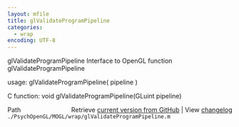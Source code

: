 ```yaml
---
layout: mfile
title: glValidateProgramPipeline
categories:
  - wrap
encoding: UTF-8
---
```


glValidateProgramPipeline  Interface to OpenGL function glValidateProgramPipeline

usage:  glValidateProgramPipeline\( pipeline \)

C function:  void glValidateProgramPipeline\(GLuint pipeline\)


<div class="code_header" style="text-align:right;">
  <span style="float:left;">Path&nbsp;&nbsp;</span> <span class="counter">Retrieve <a href=
  "https://raw.github.com/Psychtoolbox-3/Psychtoolbox-3/beta/./PsychOpenGL/MOGL/wrap/glValidateProgramPipeline.m">current version from GitHub</a> | View <a href=
  "https://github.com/Psychtoolbox-3/Psychtoolbox-3/commits/beta/./PsychOpenGL/MOGL/wrap/glValidateProgramPipeline.m">changelog</a></span>
</div>
<div class="code">
  <code>./PsychOpenGL/MOGL/wrap/glValidateProgramPipeline.m</code>
</div>
